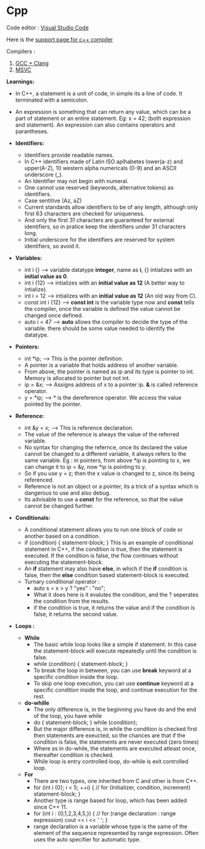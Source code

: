 # Cpp

Code editor : [Visual Studio Code](https://code.visualstudio.com/download)

Here is the [support page for c++ compiler](https://en.cppreference.com/w/cpp/compiler_support) 

Compilers :
 1. [GCC + Clang](https://winlibs.com/)
 2. [MSVC](https://visualstudio.microsoft.com/downloads/)
 
**Learnings:**

* In C++, a statement is a unit of code, in simple its a line of code. It terminated with a semicolon.
* An expression is something that can return any value, which can be a part of statement or an entire statement. Eg: x = 42; (both expression and statement). An expression can also contains operators and parantheses.
* **Identifiers:**
  * Identifiers provide readable names.
  * In C++ identifiers made of Latin ISO aplhabetes lower(a-z) and upper(A-Z), 10 western alpha numericals (0-9) and an ASCII underscore (_).
  * An Identifier may not begin with numeral.
  * One cannot use reserved (keywords, alternative tokens) as identifiers.
  * Case sentitive (Az, aZ)
  * Current standards allow identifiers to be of any length, although only first 63 characters are checked for uniqueness.
  * And only the first 31 characters are guaranteed for external identifiers, so in pratice keep the identifiers under 31 characters long.
  * Initial underscore for the identifiers are reserved for system identifiers, so avoid it.
* **Variables:**
   * int i {} --> variable datatype **integer**, name as **i**, {} intializes with an **initial value as 0**.
   * int i {12} --> intializes with an **initial value as 12** (A better way to intialize).
   * int i = 12 --> intializes with an **initial value as 12** (An old way from C).
   * const int i {12} --> **const int** is the variable type now and **const** tells the compiler, once the variable is defined the value cannot be changed once defined.
   * auto i = 47 --> **auto** allows the compiler to decide the type of the variable. there should be some value needed to identify the datatype.
* **Pointers:**
   * int *ip; --> This is the pointer definition.
   * A pointer is a variable that holds address of another variable.
   * From above, the pointer is named as ip and its type is pointer to int. Memory is allocated to pointer but not int.
   * ip = &x; --> Assigns address of x to a pointer ip. **&** is called reference operator.
   * y = *ip; --> * is the dereference operator. We access the value pointed by the pointer.
 * **Reference:**
    * int &y = x; --> This is reference declaration.
    * The value of the reference is always the value of the referred variable.
    * No syntax for changing the refernce, once its declared the value cannot be changed to a different variable, it always refers to the same variable. Eg : in pointers, from above *ip is pointing to x, we can change it to ip = &y, now *ip is pointing to y.
    * So if you use y = z; then the x value is changed to z, since its being referenced.
    * Reference is not an object or a pointer, its a trick of a syntax which is dangerous to use and also debug.
    * Its advisable to use a **const** for the reference, so that the value cannot be changed further.
  
 * **Conditionals:**
    * A conditional statement allows you to run one block of code or another based on a condition.
    * if (condition) {
          statement-block;
      }
      This is an example of conditional statement in C++, if the condition is true, then the statement is executed.
      If the condition is false, the flow continues without executing the statement-block.
    * An **if** statement may also have **else**, in which if the **if** condition is false, then the **else** condition based statement-block is executed.
    * Turnary conditional operator :
       * auto s = x > y ? "yes" : "no";
       * What it does here is it evalutes the condition, and the ? seperates the condition from the results.
       * if the condition is true, it returns the value and if the condition is false, it returns the second value.
     
 * **Loops :**
    * **While**
       * The basic while loop looks like a simple if statement. In this case the statement-block will execute repeatedly until the condition is false.
       * while (condition) {
             statement-block;
         }
      * To break the loop in between, you can use **break** keyword at a specific condition inside the loop.
      * To skip one loop execution, you can use **continue** keyword at a specific condition inside the loop, and continue execution for the rest.
   * **do-whille**
      * The only difference is, in the beginning you have do and the end of the loop, you have while
      * do {
             statement-block;
         } while (condition);
      * But the major difference is, in while the condition is checked first then statements are exeucted, so the chances are that if the condition is false, the statements are never executed (zero times)
      * Where as in do-while, the statements are executed atleast once, thereafter condition is checked.
      * While loop is entry controlled loop, do-while is exit controlled loop.
    * **For**
       * There are two types, one inherited from C and other is from C++.
       * for (int i {0}; i < 5; ++i) { // for (Initializer, condition, increment)
            statement-block;
         }
       * Another type is range based for loop, which has been added since C++ 11.
       * for (int i : {0,1,2,3,4,5,}) { // for (range declaration : range expression)
            cout << i << ' ';
         }
       * range declaration is a variable whose type is the same of the element of the sequence represented by range expression. Often uses the auto specifier for automatic type.

